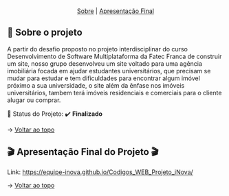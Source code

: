 <br id="topo">

<p align="center">
    <a href="#sobre">Sobre</a>  |     
    <a href="#final">Apresentação Final</a>
</p>

<span id="sobre">

## :bookmark_tabs: Sobre o projeto

A partir do desafio proposto no projeto interdisciplinar do curso Desenvolvimento de Software Multiplataforma da Fatec Franca de construir um site, nosso grupo desenvolveu um site voltado para uma agência imobiliária focada em ajudar estudantes universitários, que precisam se mudar para estudar e tem dificuldades para encontrar algum imóvel próximo a sua universidade, o site além da ênfase nos imóveis universitários, tambem terá imóveis residenciais e comerciais para o cliente alugar ou comprar.

:pushpin: Status do Projeto: :heavy_check_mark: **Finalizado**

→ [Voltar ao topo](#topo)

<span id="final">

## :clapper: Apresentação Final do Projeto :clapper:
    
Link: https://equipe-inova.github.io/Codigos_WEB_Projeto_iNova/
    

→ [Voltar ao topo](#topo)

